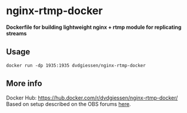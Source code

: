 # nginx-rtmp-docker
**Dockerfile for building lightweight nginx + rtmp module for replicating streams**

## Usage
`docker run -dp 1935:1935 dvdgiessen/nginx-rtmp-docker`

## More info
Docker Hub: https://hub.docker.com/r/dvdgiessen/nginx-rtmp-docker/
Based on setup described on the OBS forums [here](https://obsproject.com/forum/threads/how-to-set-up-your-own-private-rtmp-server-using-nginx.12891/page-24).